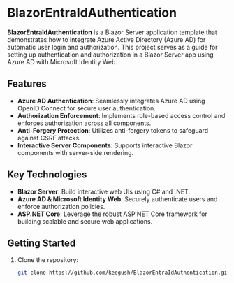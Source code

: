 # BlazorEntraIdAuthentication
**BlazorEntraIdAuthentication** is a Blazor Server application template that demonstrates how to integrate Azure Active Directory (Azure AD) for automatic user login and authorization. This project serves as a guide for setting up authentication and authorization in a Blazor Server app using Azure AD with Microsoft Identity Web.

## Features
- **Azure AD Authentication**: Seamlessly integrates Azure AD using OpenID Connect for secure user authentication.
- **Authorization Enforcement**: Implements role-based access control and enforces authorization across all components.
- **Anti-Forgery Protection**: Utilizes anti-forgery tokens to safeguard against CSRF attacks.
- **Interactive Server Components**: Supports interactive Blazor components with server-side rendering.

## Key Technologies
- **Blazor Server**: Build interactive web UIs using C# and .NET.
- **Azure AD & Microsoft Identity Web**: Securely authenticate users and enforce authorization policies.
- **ASP.NET Core**: Leverage the robust ASP.NET Core framework for building scalable and secure web applications.

## Getting Started
1. Clone the repository:
   ```bash
   git clone https://github.com/keegush/BlazorEntraIdAuthentication.git
